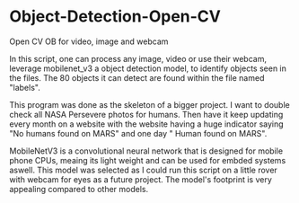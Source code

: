 # Object-Detection-Open-CV
 Open CV OB for video, image and webcam

In this script, one can process any image, video or use their webcam, leverage mobilenet_v3 a object detection model, to identify objects seen in the files. The 80 objects it can detect are found within the file named "labels". 

This program was done as the skeleton of a bigger project. I want to double check all NASA Persevere photos for humans. Then have it keep updating every month on a website with the website having a huge indicator saying "No humans found on MARS" and one day " Human found on MARS".

MobileNetV3 is a convolutional neural network that is designed for mobile phone CPUs, meaing its light weight and can be used for embded systems aswell. This model was selected as I could run this script on a little rover with webcam for eyes as a future project. The model's footprint is very appealing compared to other models.



